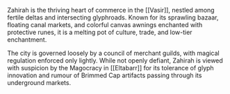 Zahirah is the thriving heart of commerce in the [[Vasir]], nestled among fertile deltas and intersecting glyphroads. Known for its sprawling bazaar, floating canal markets, and colorful canvas awnings enchanted with protective runes, it is a melting pot of culture, trade, and low-tier enchantment.

The city is governed loosely by a council of merchant guilds, with magical regulation enforced only lightly. While not openly defiant, Zahirah is viewed with suspicion by the Magocracy in [[Eltabarr]] for its tolerance of glyph innovation and rumour of Brimmed Cap artifacts passing through its underground markets.
